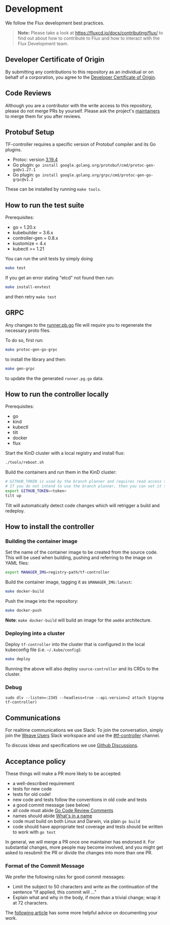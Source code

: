 # Development

We follow the Flux development best practices.

> **Note:** Please take a look at <https://fluxcd.io/docs/contributing/flux/>
> to find out about how to contribute to Flux and how to interact with the
> Flux Development team.

## Developer Certificate of Origin

By submitting any contributions to this repository as an individual or on behalf of a corporation, you agree to the [Developer Certificate of Origin](DCO).

## Code Reviews

Although you are a contributor with the write access to this repository,
please do not merge PRs by yourself. Please ask the project's [maintainers](MAINTAINERS)
to merge them for you after reviews.

## Protobuf Setup

TF-controller requires a specific version of Protobuf compiler and its Go plugins.

* Protoc: version [3.19.4](https://github.com/protocolbuffers/protobuf/releases/download/v3.19.4/protoc-3.19.4-linux-x86_64.zip)
* Go plugin: `go install google.golang.org/protobuf/cmd/protoc-gen-go@v1.27.1`
* Go plugin: `go install google.golang.org/grpc/cmd/protoc-gen-go-grpc@v1.2`

These can be installed by running `make tools`.

## How to run the test suite

Prerequisites:

* go = 1.20.x
* kubebuilder = 3.6.x
* controller-gen = 0.8.x
* kustomize = 4.x
* kubectl >= 1.21

You can run the unit tests by simply doing

```bash
make test
```

If you get an error stating "etcd" not found then run:

```bash
make install-envtest
```

and then retry `make test`

## GRPC

Any changes to the [runner.pb.go](./runner/runner.pb.go) file will require you to regenerate the necessary proto files.

To do so, first run:

```bash
make protoc-gen-go-grpc
```

to install the library and then:

```bash
make gen-grpc
```

to update the the generated `runner.pg.go` data.

## How to run the controller locally

Prerequisites:

* go
* kind
* kubectl
* tilt
* docker
* flux

Start the KinD cluster with a local registry and install flux:

```bash
./tools/reboot.sh
```

Build the containers and run them in the KinD cluster:

```bash
# GITHUB_TOKEN is used by the branch planner and requires read access to the targeted repository.
# If you do not intend to use the branch planner, then you can set it to a random non-empty string. 
export GITHUB_TOKEN=<token>
tilt up
```

Tilt will automatically detect code changes which will retrigger a build and redeploy.

## How to install the controller

### Building the container image

Set the name of the container image to be created from the source code. This will be used when building, pushing and referring to the image on YAML files:

```sh
export MANAGER_IMG=registry-path/tf-controller
```

Build the container image, tagging it as `$MANAGER_IMG:latest`:

```sh
make docker-build
```

Push the image into the repository:

```sh
make docker-push
```

**Note**: `make docker-build` will build an image for the `amd64` architecture.

### Deploying into a cluster

Deploy `tf-controller` into the cluster that is configured in the local kubeconfig file (i.e. `~/.kube/config`):

```sh
make deploy
```

Running the above will also deploy `source-controller` and its CRDs to the cluster.

### Debug

`sudo dlv --listen=:2345 --headless=true --api-version=2 attach $(pgrep tf-controller)`

## Communications

For realtime communications we use Slack: To join the conversation, simply join the [Weave Users](https://weave-community.slack.com/) Slack workspace and use the [#tf-controller](https://weave-community.slack.com/messages/tf-controller/) channel.

To discuss ideas and specifications we use [Github Discussions](https://github.com/flux-iac/tofu-controller/discussions).

## Acceptance policy

These things will make a PR more likely to be accepted:

* a well-described requirement
* tests for new code
* tests for old code!
* new code and tests follow the conventions in old code and tests
* a good commit message (see below)
* all code must abide [Go Code Review Comments](https://github.com/golang/go/wiki/CodeReviewComments)
* names should abide [What's in a name](https://talks.golang.org/2014/names.slide#1)
* code must build on both Linux and Darwin, via plain `go build`
* code should have appropriate test coverage and tests should be written
  to work with `go test`

In general, we will merge a PR once one maintainer has endorsed it.
For substantial changes, more people may become involved, and you might
get asked to resubmit the PR or divide the changes into more than one PR.

### Format of the Commit Message

We prefer the following rules for good commit messages:

* Limit the subject to 50 characters and write as the continuation
  of the sentence "If applied, this commit will ..."
* Explain what and why in the body, if more than a trivial change;
  wrap it at 72 characters.

The [following article](https://chris.beams.io/posts/git-commit/#seven-rules)
has some more helpful advice on documenting your work.

